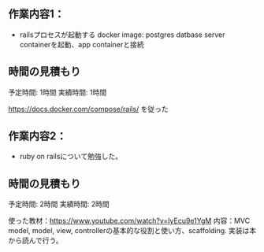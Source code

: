## 作業内容1：
* railsプロセスが起動する docker image:
postgres datbase server containerを起動、app containerと接続
## 時間の見積もり
予定時間: 1時間
実績時間: 1時間

https://docs.docker.com/compose/rails/ を従った

## 作業内容2：
* ruby on railsについて勉強した。
## 時間の見積もり
予定時間: 2時間
実績時間: 2時間

使った教材：https://www.youtube.com/watch?v=IyEcu9e1YgM
内容：MVC model, model, view, controllerの基本的な役割と使い方、scaffolding.
実装は本から読んで行う。
